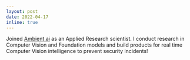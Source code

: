 ```yaml
---
layout: post
date: 2022-04-17
inline: true
---
```

Joined [Ambient.ai](https://ambient.ai) as an Applied Research scientist. I conduct research in Computer Vision and Foundation models and build products for real time Computer Vision intelligence to prevent security incidents!
